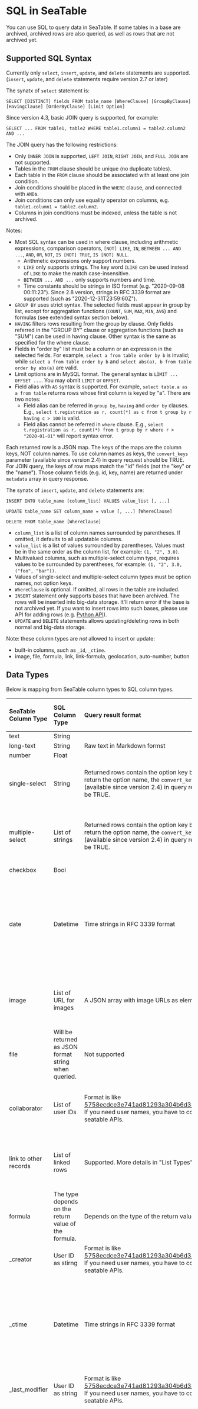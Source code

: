 # SQL in SeaTable

You can use SQL to query data in SeaTable. If some tables in a base are archived, archived rows are also queried, as well as rows that are not archived yet.

## Supported SQL Syntax

Currently only `select`, `insert`, `update`, and `delete` statements are supported. (`insert`, `update`, and `delete` statements require version 2.7 or later)

The synatx of `select` statement is:

```
SELECT [DISTINCT] fields FROM table_name [WhereClause] [GroupByClause] [HavingClause] [OrderByClause] [Limit Option]
```

Since version 4.3, basic JOIN query is supported, for example:

```
SELECT ... FROM table1, table2 WHERE table1.column1 = table2.column2 AND ...
```

The JOIN query has the following restrictions:

- Only `INNER JOIN` is supported, `LEFT JOIN`, `RIGHT JOIN`, and `FULL JOIN` are not supported.
- Tables in the `FROM` clause should be unique (no duplicate tables).
- Each table in the `FROM` clause should be associated with at least one join condition.
- Join conditions should be placed in the `WHERE` clause, and connected with `AND`s.
- Join conditions can only use equality operator on columns, e.g. `table1.column1 = table2.column2`.
- Columns in join conditions must be indexed, unless the table is not archived.

Notes:

- Most SQL syntax can be used in where clause, including arithmetic expressions, comparison operators, `[NOT] LIKE`, `IN`, `BETWEEN ... AND ...`, `AND`, `OR`, `NOT`, `IS [NOT] TRUE`, `IS [NOT] NULL`.
  - Arithmetic expressions only support numbers.
  - `LIKE` only supports strings. The key word `ILIKE` can be used instead of `LIKE` to make the match case-insensitive.
  - `BETWEEN ... AND ...` only supports numbers and time.
  - Time constants should be strings in ISO format (e.g. "2020-09-08 00:11:23"). Since 2.8 version, strings in RFC 3339 format are supported (such as "2020-12-31T23:59:60Z").
- `GROUP BY` uses strict syntax. The selected fields must appear in group by list, except for aggregation functions (`COUNT`, `SUM`, `MAX`, `MIN`, `AVG`) and formulas (see extended syntax section below).
- `HAVING` filters rows resulting from the group by clause. Only fields referred in the "GROUP BY" clause or aggregation functions (such as "SUM") can be used in having clause. Other syntax is the same as specified for the where clause.
- Fields in "order by" list must be a column or an expression in the selected fields. For example, `select a from table order by b` is invalid; while `select a from table order by b` and `select abs(a), b from table order by abs(a)` are valid.
- Limit options are in MySQL format. The general syntax is `LIMIT ... OFFSET ...`. You may obmit `LIMIT` or `OFFSET`.
- Field alias with `AS` syntax is supported. For example, `select table.a as a from table` returns rows whose first column is keyed by "a". There are two notes:
  - Field alias can be referred in `group by`, `having` and `order by` clauses. E.g., `select t.registration as r, count(*) as c from t group by r having c > 100` is valid.
  - Field alias cannot be referred in `where` clause. E.g., `select t.registration as r, count(*) from t group by r where r > "2020-01-01"` will report syntax error.

Each returned row is a JSON map. The keys of the maps are the column keys, NOT column names. To use column names as keys, the `convert_keys` parameter (available since version 2.4) in query request should be TRUE. For JOIN query, the keys of row maps match the "id" fields (not the "key" or the "name"). Those column fields (e.g. id, key, name) are returned under `metadata` array in query response.

The synatx of `insert`, `update`, and `delete` statements are:

```
INSERT INTO table_name [column_list] VALUES value_list [, ...]

UPDATE table_name SET column_name = value [, ...] [WhereClause]

DELETE FROM table_name [WhereClause]

```

- `column_list` is a list of column names surrounded by parentheses. If omitted, it defaults to all updatable columns.
- `value_list` is a list of values surrounded by parentheses. Values must be in the same order as the column list, for example: `(1, "2", 3.0)`.
- Multivalued columns, such as multiple-select column type, requires values to be surrounded by parentheses, for example: `(1, "2", 3.0, ("foo", "bar"))`.
- Values of single-select and multiple-select column types must be option names, not option keys.
- `WhereClause` is optional. If omitted, all rows in the table are included.
- `INSERT` statement only supports bases that have been archived. The rows will be inserted into big-data storage. It'll return error if the base is not archived yet. If you want to insert rows into such bases, please use API for adding rows (e.g. [Python API](../python/objects/rows.md)).
- `UPDATE` and `DELETE` statements allows updating/deleting rows in both normal and big-data storage.

Note: these column types are _not_ allowed to insert or update:

- built-in columns, such as `_id`, `_ctime`.
- image, file, formula, link, link-formula, geolocation, auto-number, button

## Data Types

Below is mapping from SeaTable column types to SQL column types.

| SeaTable Column Type  | SQL Column Type                                      | Query result format                                                                                                                                                     | Use in WHERE clause                                                                                                                                                                     | Use in GROUP BY / ORDER BY clause                      |
| :-------------------- | :--------------------------------------------------- | :---------------------------------------------------------------------------------------------------------------------------------------------------------------------- | :-------------------------------------------------------------------------------------------------------------------------------------------------------------------------------------- | :----------------------------------------------------- |
| text                  | String                                               |                                                                                                                                                                         | Supported                                                                                                                                                                               | Supported.                                             |
| long-text             | String                                               | Raw text in Markdown formst                                                                                                                                             | Supported                                                                                                                                                                               | Supported                                              |
| number                | Float                                                |                                                                                                                                                                         | Supported                                                                                                                                                                               | Supported                                              |
| single-select         | String                                               | Returned rows contain the option key by default. To return the option name, the `convert_keys` parameter (available since version 2.4) in query request should be TRUE. | Refer an option by its name. E.g. `where single_select = "New York"`.                                                                                                                   | Order by the definition order of the options                 |
| multiple-select       | List of strings                                      | Returned rows contain the option key by default. To return the option name, the `convert_keys` parameter (available since version 2.4) in query request should be TRUE. | Refer an option by its name. E.g. `where multi_select = "New York"`. More details in "List Types" section below.                                                                        | More details in "List Types" section below.            |
| checkbox              | Bool                                                 |                                                                                                                                                                         | Supported                                                                                                                                                                               | Supported                                              |
| date                  | Datetime                                             | Time strings in RFC 3339 format                                                                                                                                         | Constants are expressed in strings in ISO format. e.g. "2006-1-2" or "2006-1-2 15:04:05". Since 2.8 version, strings in RFC 3339 format are supported (such as "2020-12-31T23:59:60Z"). | Supported                                              |
| image                 | List of URL for images                               | A JSON array with image URLs as elements                                                                                                                                | Supported. More details in "List Types" section below.                                                                                                                                  | Supported. More details in "List Types" section below. |
| file                  | Will be returned as JSON format string when queried. | Not supported                                                                                                                                                           | Not Supported                                                                                                                                                                           | Not Supported                                          |
| collaborator          | List of user IDs                                     | Format is like 5758ecdce3e741ad81293a304b6d3388@auth.local. If you need user names, you have to convert with seatable APIs.                                             | Supported. More details in "List Types" section below.                                                                                                                                  | Supported. More details in "List Types" section below. |
| link to other records | List of linked rows                                  | Supported. More details in "List Types" section below.                                                                                                                  | Supported. More details in "List Types" section below.                                                                                                                                  | Supported. More details in "List Types" section below. |
| formula               | The type depends on the return value of the formula. | Depends on the type of the return value                                                                                                                                 | Depends on the type of the return value                                                                                                                                                 | Depends on the type of the return value                |
| \_creator             | User ID as stirng                                    | Format is like 5758ecdce3e741ad81293a304b6d3388@auth.local. If you need user names, you have to convert with seatable APIs.                                             | Supported                                                                                                                                                                               | Supported                                              |
| \_ctime               | Datetime                                             | Time strings in RFC 3339 format                                                                                                                                         | Constants are expressed in strings in ISO format. e.g. "2006-1-2" or "2006-1-2 15:04:05". Since 2.8 version, strings in RFC 3339 format are supported (such as "2020-12-31T23:59:60Z"). | Supported                                              |
| \_last_modifier       | User ID as string                                    | Format is like 5758ecdce3e741ad81293a304b6d3388@auth.local. If you need user names, you have to convert with seatable APIs.                                             | Supported                                                                                                                                                                               | Supported                                              |
| \_mtime               | Datetime                                             | Time strings in RFC 3339 format                                                                                                                                         | Constants are expressed in strings in ISO format. e.g. "2006-1-2" or "2006-1-2 15:04:05". Since 2.8 version, strings in RFC 3339 format are supported (such as "2020-12-31T23:59:60Z"). | Supported                                              |
| auto number           | String                                               |                                                                                                                                                                         | Supported                                                                                                                                                                               | Supported.                                             |
| url                   | String                                               |                                                                                                                                                                         | Supported                                                                                                                                                                               | Supported.                                             |
| email                 | String                                               |                                                                                                                                                                         | Supported                                                                                                                                                                               | Supported.                                             |
| duration              | Float                                                | Returned in the unit of seconds                                                                                                                                         | Supported                                                                                                                                                                               | Supported.                                             |

### List Types

In SeaTable, two categories of column types are list types:

- Built-in list types: including multiple selection, image, collaborator, and link to other records.
- Return values for the following link formulas: formula columns whose formula is `{link.column}` or `lookup`; link formula columns whose formula is `lookup`, `findmin` or `findmax`.

When referring a column with list type in `where` conditions, the following rules apply, depending on the type for the list elements. (If an operator is not listed below, it's unsupported.)

| Element Type  | Operator                                        | Rule                                                                                                                                                   |
| :------------ | :---------------------------------------------- | :----------------------------------------------------------------------------------------------------------------------------------------------------- |
| string        | IN, extended list operators (e.g. `has any of`) | Follow the rules of the operator.                                                                                                                      |
| string        | LIKE, ILIKE                                     | If there is only 1 element, use that element; If there are more than 1 elements, only return `true` for `!=` operator; If there is no element, use "". |
| string        | IS NULL                                         | Return `true` when the list is empty or no data in the cell.                                                                                           |
| string        | =, !=                                           | If there is only 1 element, use that element; otherwise only return `true` for `!=` operator.                                                          |
| float         | IN, extended list operators (e.g. `has any of`) | Follow the rules of the operator.                                                                                                                      |
| float         | =, !=, \<, \<=, >, >=, between                  | If there is only 1 element, use that element; otherwise only return `true` for `!=` operator.                                                          |
| float         | IS NULL                                         | Return `true` when the list is empty or no data in the cell.                                                                                           |
| float         | Arithmetics such as \+/-/\*//                   | Use the first element for calculation.                                                                                                                 |
| Datetime      | IN, extended list operators (e.g. `has any of`) | Follow the rules of the operator.                                                                                                                      |
| Datetime      | =, !=, \<, \<=, >, >=, between                  | If there is only 1 element, use that element; otherwise only return `true` for `!=` operator.                                                          |
| Datetime      | IS NULL                                         | Return `true` when the list is empty or no data in the cell.                                                                                           |
| bool          | IS TRUE                                         | If there is only 1 element, use that element; otherwise return `false`.                                                                                |
| linked record |                                                 | Follow the rules for the type of the display column.                                                                                                   |

When a list column is returned in a selected field, only the first 10 elements are returned.

When used in `group by` or `order by` clauses, the elements for each list will first be sorted in ascending order, then the lists will be sorted by the rules below:

- Compare the elements one by one, list with smaller element is sorted before list with larger element.
- If all elements compared in step 1 are equal, shorter list is sorted before longer list.
- Otherwise the tow lists are equal.

If a list column is passed as parameter to a formula, and the parameter expects a scalar value, the first element will be used. And if the element is a linked record, the value of its display column will be used.

When applying aggregate functions (min, max, sum, avg) to a list column, if there is only 1 element in the list, use that element; otherwise this row will not be aggregated.

### NULL Values

NULL value is distinct from 0. It represents a missing value. The following values are treated as NULL:

- Empty cells in a table is treated as NULL.
- Values which cannot be converted to the column type will be treated as NULL.
- Empty strings ("") will be treated as NULL too. This is different from standard SQL.
- Lists are treated as NULL based on the rules described in the "List Types" section.
- Functions or formula columns that return error will be treated as NULL.

In the `Where` clause:

- Arithmetic operations (+, -, \* etc.) on NULL values will return NULL.
- `!=`, `NOT LIKE`, `NOT IN`, `NOT BETWEEN`, `HAS NONE OF`, `IS NOT TRUE`, and `IS NULL` operations will return true when the value is NULL.
- `AND`, `OR`, `NOT` treat NULL values as false.
- Aggregate functions (min, max, sum, avg) will ignore NULL values.

In formulas, NULL values will be converted to 0 or an empty strings.

## Extended Syntax

### Use Formulas in SQL Query

You may use a formula syntax that's almost the same as SeaTable's formulas in SQL queries. There are a few special notes:

- Link formulas are not supported. e.g. {link.age} is invalid.
- Reference to columns should not be enclosed by curly brackets ("{}"). Don't write `select abs({column}) from talbe;`. Wirte `select abs(column) from table;`. This is consistent with standard SQL syntax.
- You can use back quote ("\`\`") to enclose column references, when column name contains space or "-". E.g. select abs(`column-a`) from table;
- You may not use column alias in formulas. E.g. `select abs(t.column) from table as t;` is invalid.
- formulas can be use in group by and order by clauses.

A few extended formulas are supported:

- `STARTOFWEEK(date, weekStart)`: returns the first day of the week where "date" is in. "weekstart" can be used to choose "sunday" or "monday" as the first day of a week.
- `Quarter(date)`: Returns the quater of the date. Return value is 1, 2, 3 or 4.
- `ISODate(date)`: Returns ISO format string for the date. E.g. "2020-09-08".
- `ISOMonth(date)`: Returns ISO format string for the month where "date" is in. E.g. "07".

The above formulas can be used for group by week, quater, date and month. E.g. `select sum(sale) from SalesRecord group by ISODate(SalesTime);` will return the total sales amount for each day.

For more details, please refer to \[./function.md].

### Extended List Operators

Some column types in SeaTable have list values. The SeaTable UI supports a few special filters for such types. They are `HAS ANY OF`, `HAS ALL OF`, `HAS NONE OF`, `IS EXACTLY`. You may also use the same syntax to filter such columns with SQL.

For example, if column "city" is of type multi-select, and we want to find out all rows that contains "New York" or "Paris" in the "city" column, you can query: `select * from table where city has any of ("New York", "Paris");`. The list of string constant are enclosed with brackets, just like the syntax for `IN`.

## Indexes

To improve query performance, SeaTable will automatically create indexes for the rows stored in big data storage engine. Currently, text, number, date, single-select, multiple-select, collaborators, creator, create date, modifier, modification date columns are indexed.

When you add or delete a column in a table, the index for this column is not added/removed immediately. Indexes creation and deletion are triggered in two cases:

1. When you archive the table for the next time, indexes are created for new columns and indexes for remvoed columns are removed.
2. Users may manage indexes from "index management" UI. You can open it from the "Big data management" menu in the base.
